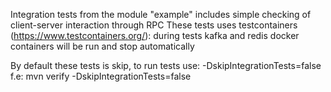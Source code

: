 Integration tests from the module "example" includes simple checking of client-server interaction through RPC
These tests uses testcontainers (https://www.testcontainers.org/): during tests kafka and redis docker containers will
be run and stop automatically

By default these tests is skip, to run tests use: -DskipIntegrationTests=false
f.e: mvn verify -DskipIntegrationTests=false
